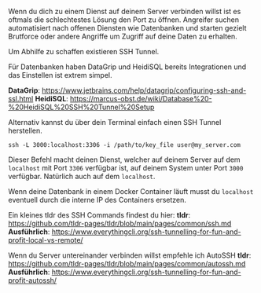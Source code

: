 Wenn du dich zu einem Dienst auf deinem Server verbinden willst ist es oftmals die schlechtestes Lösung den Port zu öffnen.
Angreifer suchen automatisiert nach offenen Diensten wie Datenbanken und starten gezielt Brutforce oder andere Angriffe um Zugriff auf deine Daten zu erhalten.

Um Abhilfe zu schaffen existieren SSH Tunnel.

Für Datenbanken haben DataGrip und HeidiSQL bereits Integrationen und das Einstellen ist extrem simpel.

**DataGrip**: <https://www.jetbrains.com/help/datagrip/configuring-ssh-and-ssl.html>
**HeidiSQL**: <https://marcus-obst.de/wiki/Database%20-%20HeidiSQL%20SSH%20Tunnel%20Setup>

Alternativ kannst du über dein Terminal einfach einen SSH Tunnel herstellen.

`ssh -L 3000:localhost:3306 -i /path/to/key_file user@​my_server.com`

Dieser Befehl macht deinen Dienst, welcher auf deinem Server auf dem `localhost` mit Port `3306` verfügbar ist, auf deinem System unter Port `3000` verfügbar. Natürlich auch auf dem `localhost`.

Wenn deine Datenbank in einem Docker Container läuft musst du `localhost` eventuell durch die interne IP des Containers ersetzen.

Ein kleines tldr des SSH Commands findest du hier:
**tldr**: <https://github.com/tldr-pages/tldr/blob/main/pages/common/ssh.md>
**Ausführlich**: <https://www.everythingcli.org/ssh-tunnelling-for-fun-and-profit-local-vs-remote/>

Wenn du Server untereinander verbinden willst empfehle ich AutoSSH
**tldr**: <https://github.com/tldr-pages/tldr/blob/main/pages/common/autossh.md>
**Ausführlich**: <https://www.everythingcli.org/ssh-tunnelling-for-fun-and-profit-autossh/>

